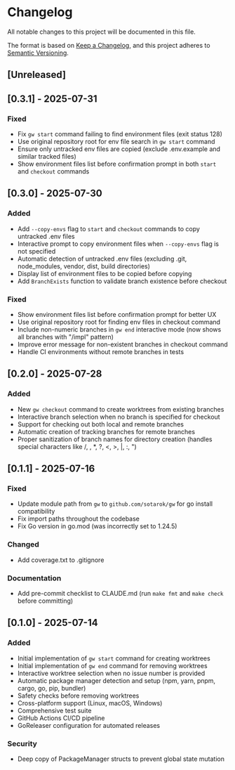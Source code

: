 # Changelog

All notable changes to this project will be documented in this file.

The format is based on [Keep a Changelog](https://keepachangelog.com/en/1.0.0/),
and this project adheres to [Semantic Versioning](https://semver.org/spec/v2.0.0.html).

## [Unreleased]

## [0.3.1] - 2025-07-31

### Fixed
- Fix `gw start` command failing to find environment files (exit status 128)
- Use original repository root for env file search in `gw start` command
- Ensure only untracked env files are copied (exclude .env.example and similar tracked files)
- Show environment files list before confirmation prompt in both `start` and `checkout` commands

## [0.3.0] - 2025-07-30

### Added
- Add `--copy-envs` flag to `start` and `checkout` commands to copy untracked .env files
- Interactive prompt to copy environment files when `--copy-envs` flag is not specified
- Automatic detection of untracked .env files (excluding .git, node_modules, vendor, dist, build directories)
- Display list of environment files to be copied before copying
- Add `BranchExists` function to validate branch existence before checkout

### Fixed
- Show environment files list before confirmation prompt for better UX
- Use original repository root for finding env files in checkout command
- Include non-numeric branches in `gw end` interactive mode (now shows all branches with "/impl" pattern)
- Improve error message for non-existent branches in checkout command
- Handle CI environments without remote branches in tests

## [0.2.0] - 2025-07-28

### Added
- New `gw checkout` command to create worktrees from existing branches
- Interactive branch selection when no branch is specified for checkout
- Support for checking out both local and remote branches
- Automatic creation of tracking branches for remote branches
- Proper sanitization of branch names for directory creation (handles special characters like /, \, *, ?, <, >, |, :, ")

## [0.1.1] - 2025-07-16

### Fixed
- Update module path from `gw` to `github.com/sotarok/gw` for go install compatibility
- Fix import paths throughout the codebase
- Fix Go version in go.mod (was incorrectly set to 1.24.5)

### Changed
- Add coverage.txt to .gitignore

### Documentation
- Add pre-commit checklist to CLAUDE.md (run `make fmt` and `make check` before committing)

## [0.1.0] - 2025-07-14

### Added
- Initial implementation of `gw start` command for creating worktrees
- Initial implementation of `gw end` command for removing worktrees
- Interactive worktree selection when no issue number is provided
- Automatic package manager detection and setup (npm, yarn, pnpm, cargo, go, pip, bundler)
- Safety checks before removing worktrees
- Cross-platform support (Linux, macOS, Windows)
- Comprehensive test suite
- GitHub Actions CI/CD pipeline
- GoReleaser configuration for automated releases

### Security
- Deep copy of PackageManager structs to prevent global state mutation

